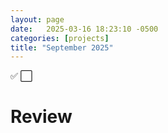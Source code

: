 ```yaml
---
layout: page
date:   2025-03-16 18:23:10 -0500
categories: [projects]
title: "September 2025"
---
```

✅ ⬜ 



# Review

